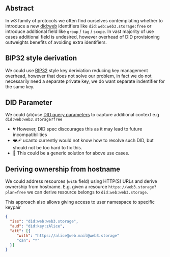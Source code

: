## Abstract

In w3 family of protocols we often find ourselves contemplating whether to introduce a new [did:web] identifiers like `did:web:web3.storage:free` or introduce additional field like `group` / `tag` / `scope`. In vast majority of use cases additional field is undesired, however overhead of DID provisioning outweights benefits of avoiding extra identifiers.

## BIP32 style derivation

We could use [BIP32] style key deriviation reducing key management overhead, however that does not solve our problem, in fact we do not necessarily need a separate private key, we do want separate indentifier for the same key.

## DID Parameter

We could (ab)use [DID query parameters] to capture additional context e.g `did:web:web3.storage?free`

- 💔 However, DID spec discourages this as it may lead to future incompatibilities
- ❤️‍🩹 ucanto currently would not know how to resolve such DID, but should not be too hard to fix this.
- 💚 This could be a generic solution for above use cases.

## Deriving ownership from hostname

We could address resources (`with` field) using HTTP(S) URLs and derive ownership from hostname. E.g. given a resource `https://web3.storage?plan=free` we can derive resource belongs to `did:web:web3.storage`.

This approach also allows giving access to user namespace to specific keypair

```json
{
  "iss": "did:web:web3.storage",
  "aud": "did:key:zAlice",
  "att": [{
     "with": "https://alice@web.mail@web3.storage"
     "can": "*"
  }]
}
```

[did:web]:https://w3c-ccg.github.io/did-method-web
[BIP32]:https://github.com/bitcoin/bips/blob/master/bip-0032.mediawiki
[DID query parameters]:https://www.w3.org/TR/did-core/#did-parameters